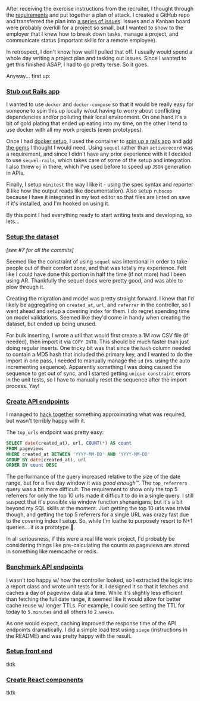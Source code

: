
After receiving the exercise instructions from the recruiter, I thought through the [requirements](./requirements.md) and put together a plan of attack. I created a GitHub repo and transferred the plan into [a series of issues](https://github.com/twelvelabs/web_analytics/projects/1). Issues and a Kanban board were probably overkill for a project so small, but I wanted to show to the employer that I knew how to break down tasks, manage a project, and communicate status (important skills for a remote employee).

In retrospect, I don't know how well I pulled that off. I usually would spend a whole day writing a project plan and tasking out issues. Since I wanted to get this finished ASAP, I had to go pretty terse. So it goes.

Anyway... first up:

### [Stub out Rails app](https://github.com/twelvelabs/web_analytics/issues/1)

I wanted to use `docker` and `docker-compose` so that it would be really easy for someone to spin this up locally w/out having to worry about conflicting dependencies and/or polluting their local environment. On one hand it's a bit of gold plating that ended up eating into my time, on the other I tend to use docker with all my work projects (even prototypes).

Once I had [docker setup](https://github.com/twelvelabs/web_analytics/commit/3dcccf54a479070ce2fb004003acfafa9c0d6553), I used the container to [spin up a rails app](https://github.com/twelvelabs/web_analytics/commit/477f588db68a0c67c9a8f5d2b87b3911147f7d43) and [add the gems](https://github.com/twelvelabs/web_analytics/commit/69b77323ffbafc01194582707c27985881070d25) I thought I would need. Using `sequel` rather than `activerecord` was a requirement, and since I didn't have any prior experience with it I decided to use `sequel-rails`, which takes care of some of the setup and integration. I also threw `oj` in there, which I've used before to speed up `JSON` generation in APIs.

Finally, I setup `minitest` the way I like it - using the spec syntax and reporter (I like how the output reads like documentation). Also setup `rubocop` because I have it integrated in my text editor so that files are linted on save if it's installed, and I'm hooked on using it.

By this point I had everything ready to start writing tests and developing, so lets...

### [Setup the dataset](https://github.com/twelvelabs/web_analytics/issues/2)

_[see #7 for all the commits]_

Seemed like the constraint of using `sequel` was intentional in order to take people out of their comfort zone, and that was totally my experience. Felt like I could have done this portion in half the time (if not more) had I been using AR. Thankfully the sequel docs were pretty good, and was able to plow through it.

Creating the migration and model was pretty straight forward. I knew that I'd likely be aggregating on `created_at`, `url`, and `referrer` in the controller, so I went ahead and setup a covering index for them. I do regret spending time on model validations. Seemed like they'd come in handy when creating the dataset, but ended up being unused.

For bulk inserting, I wrote a util that would first create a 1M row CSV file (if needed), then import it via `COPY INTO`. This should be much faster than just doing regular inserts. One tricky bit was that since the `hash` column needed to contain a MD5 hash that included the primary key, and I wanted to do the import in one pass, I needed to manually manage the `id` (vs. using the auto incrementing sequence). Apparently something I was doing caused the sequence to get out of sync, and I started getting `unique constraint` errors in the unit tests, so I have to manually reset the sequence after the import process. Yay!

### [Create API endpoints](https://github.com/twelvelabs/web_analytics/issues/3)

I managed to [hack together](https://github.com/twelvelabs/web_analytics/commit/9c61d624632a96b61a3ee9a1df2a455b4d69c66e) something approximating what was required, but wasn't terribly happy with it.

The `top_urls` endpoint was pretty easy:

```sql
SELECT date(created_at), url, COUNT(*) AS count
FROM pageviews
WHERE created_at BETWEEN 'YYYY-MM-DD' AND 'YYYY-MM-DD'
GROUP BY date(created_at), url
ORDER BY count DESC
```

The performance of the query increased relative to the size of the date range, but for a five day window it was _good enough™_. The `top_referrers` query was a bit more difficult. The requirement to show only the top 5 referrers for only the top 10 urls made it difficult to do in a single query. I still suspect that it's possible via window function shenanigans, but it's a bit beyond my SQL skills at the moment. Just getting the top 10 urls was trivial though, and getting the top 5 referrers for a single URL was crazy fast due to the covering index I setup. So, while I'm loathe to purposely resort to N+1 queries... it _is_ a prototype :grimacing:.

In all seriousness, if this were a real life work project, I'd probably be considering things like pre-calculating the counts as pageviews are stored in something like memcache or redis.

### [Benchmark API endpoints](https://github.com/twelvelabs/web_analytics/issues/4)

I wasn't too happy w/ how the controller looked, so I extracted the logic into a report class and wrote unit tests for it. I designed it so that it fetches and caches a day of pageview data at a time. While it's slightly less efficient than fetching the full date range, it seemed like it would allow for better cache reuse w/ longer TTLs. For example, I could see setting the TTL for today to `5.minutes` and all others to `2.weeks`. 

As one would expect, caching improved the response time of the API endpoints dramatically. I did a simple load test using `siege` (instructions in the README) and was pretty happy with the result.


### [Setup front end](https://github.com/twelvelabs/web_analytics/issues/5)

tktk

### [Create React components](https://github.com/twelvelabs/web_analytics/issues/6)

tktk

